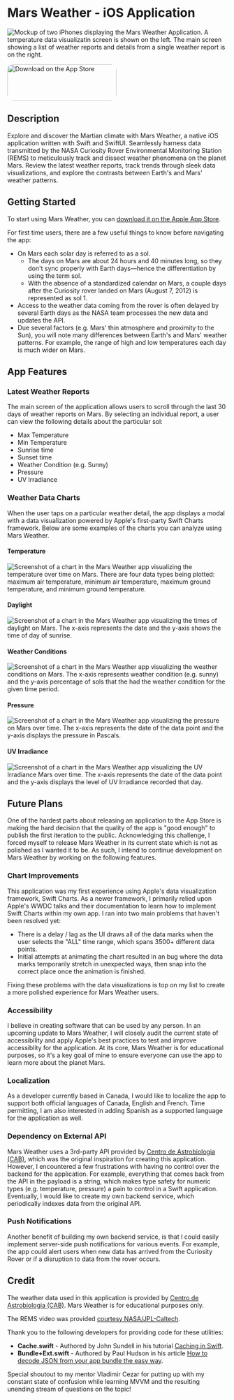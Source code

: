 # Mars Weather - iOS Application

![Mockup of two iPhones displaying the Mars Weather Application. A temperature data visualizatin screen is shown on the left. The main screen showing a list of weather reports and details from a single weather report is on the right.](https://i.imgur.com/PXCdKK9.png)

<a href="https://apps.apple.com/us/app/mars-weather/id6461012988?itsct=apps_box_badge&amp;itscg=30200" style="display: inline-block; overflow: hidden; border-radius: 13px; width: 250px; height: 83px;"><img src="https://tools.applemediaservices.com/api/badges/download-on-the-app-store/black/en-us?size=250x83&amp;releaseDate=1692316800" alt="Download on the App Store" style="border-radius: 13px; width: 250px; height: 83px;"></a>

## Description

Explore and discover the Martian climate with Mars Weather, a native iOS application written with Swift and SwiftUI. Seamlessly harness data transmitted by the NASA Curiosity Rover Environmental Monitoring Station (REMS) to meticulously track and dissect weather phenomena on the planet Mars. Review the latest weather reports, track trends through sleek data visualizations, and explore the contrasts between Earth's and Mars' weather patterns.

## Getting Started

To start using Mars Weather, you can [download it on the Apple App Store](https://apps.apple.com/us/app/mars-weather/id6461012988).

For first time users, there are a few useful things to know before navigating the app:

* On Mars each solar day is referred to as a sol. 
    * The days on Mars are about 24 hours and 40 minutes long, so they don't sync properly with Earth days—hence the differentiation by using the term sol.
    * With the absence of a standardized calendar on Mars, a couple days after the Curiosity rover landed on Mars (August 7, 2012) is represented as sol 1.
* Access to the weather data coming from the rover is often delayed by several Earth days as the NASA team processes the new data and updates the API.
* Due several factors (e.g. Mars' thin atmosphere and proximity to the Sun), you will note many differences between Earth's and Mars' weather patterns. For example, the range of high and low temperatures each day is much wider on Mars.

## App Features

### Latest Weather Reports

The main screen of the application allows users to scroll through the last 30 days of weather reports on Mars. By selecting an individual report, a user can view the following details about the particular sol:

* Max Temperature
* Min Temperature
* Sunrise time
* Sunset time
* Weather Condition (e.g. Sunny)
* Pressure
* UV Irradiance

### Weather Data Charts

When the user taps on a particular weather detail, the app displays a modal with a data visualization powered by Apple's first-party Swift Charts framework. Below are some examples of the charts you can analyze using Mars Weather.

#### Temperature
![Screenshot of a chart in the Mars Weather app visualizing the temperature over time on Mars. There are four data types being plotted: maximum air temperature, minimum air temperature, maximum ground temperature, and minimum ground temperature.](https://i.imgur.com/a6vqj9b.png)
#### Daylight
![Screenshot of a chart in the Mars Weather app visualizing the times of daylight on Mars. The x-axis represents the date and the y-axis shows the time of day of sunrise.](https://i.imgur.com/JzJow79.png)
#### Weather Conditions
![Screenshot of a chart in the Mars Weather app visualizing the weather conditions on Mars. The x-axis represents weather condition (e.g. sunny) and the y-axis percentage of sols that the had the weather condition for the given time period.](https://i.imgur.com/oKd4ObB.png)
#### Pressure
![Screenshot of a chart in the Mars Weather app visualizing the pressure on Mars over time. The x-axis represents the date of the data point and the y-axis displays the pressure in Pascals.](https://i.imgur.com/S724beK.png)
#### UV Irradiance
![Screenshot of a chart in the Mars Weather app visualizing the UV Irradiance Mars over time. The x-axis represents the date of the data point and the y-axis displays the level of UV Irradiance recorded that day.](https://i.imgur.com/tkjvrFb.png)

## Future Plans

One of the hardest parts about releasing an application to the App Store is making the hard decision that the quality of the app is "good enough" to publish the first iteration to the public. Acknowledging this challenge, I forced myself to release Mars Weather in its current state which is not as polished as I wanted it to be. As such, I intend to continue development on Mars Weather by working on the following features.

### Chart Improvements

This application was my first experience using Apple's data visualization framework, Swift Charts. As a newer framework, I primarily relied upon Apple's WWDC talks and their documentation to learn how to implement Swift Charts within my own app. I ran into two main problems that haven't been resolved yet:

* There is a delay / lag as the UI draws all of the data marks when the user selects the "ALL" time range, which spans 3500+ different data points.
* Initial attempts at animating the chart resulted in an bug where the data marks temporarily stretch in unexpected ways, then snap into the correct place once the animation is finished.

Fixing these problems with the data visualizations is top on my list to create a more polished experience for Mars Weather users.

### Accessibility

I believe in creating software that can be used by any person. In an upcoming update to Mars Weather, I will closely audit the current state of accessibility and apply Apple's best practices to test and improve accessiblity for the application. At its core, Mars Weather is for educational purposes, so it's a key goal of mine to ensure everyone can use the app to learn more about the planet Mars.

### Localization

As a developer currently based in Canada, I would like to localize the app to support both official languages of Canada, English and French. Time permitting, I am also interested in adding Spanish as a supported language for the application as well.

### Dependency on External API

Mars Weather uses a 3rd-party API provided by [Centro de Astrobiologia (CAB)](https://cab.inta-csic.es/), which was the original inspiration for creating this application. However, I encountered a few frustrations with having no control over the backend for the application. For example, everything that comes back from the API in the payload is a string, which makes type safety for numeric types (e.g. temperature, pressure) a pain to control in a Swift application. Eventually, I would like to create my own backend service, which periodically indexes data from the original API.

### Push Notifications

Another benefit of building my own backend service, is that I could easily implement server-side push notifications for various events. For example, the app could alert users when new data has arrived from the Curiosity Rover or if a disruption to data from the rover occurs.

## Credit

The weather data used in this application is provided by [Centro de Astrobiologia (CAB)](https://cab.inta-csic.es/). Mars Weather is for educational purposes only.

The REMS video was provided [courtesy NASA/JPL-Caltech](https://www.jpl.nasa.gov/jpl-image-use-policy).

Thank you to the following developers for providing code for these utilities:

* **Cache.swift** - Authored by John Sundell in his tutorial [Caching in Swift](https://www.swiftbysundell.com/articles/caching-in-swift/).
* **Bundle+Ext.swift** - Authored by Paul Hudson in his article [How to decode JSON from your app bundle the easy way](https://www.hackingwithswift.com/example-code/system/how-to-decode-json-from-your-app-bundle-the-easy-way).

Special shoutout to my mentor Vladimir Cezar for putting up with my constant state of confusion while learning MVVM and the resulting unending stream of questions on the topic!